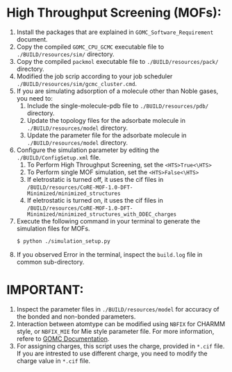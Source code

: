 # High Throughput Screening (MOFs):

1. Install the packages that are explained in `GOMC_Software_Requirement` document.
2. Copy the compiled `GOMC_CPU_GCMC` executable file to `./BUILD/resources/sim/` directory.
3. Copy the compiled `packmol` executable file to `./BUILD/resources/pack/` directory.
4. Modified the job scrip according to your job scheduler `./BUILD/resources/sim/gcmc_cluster.cmd`.
5. If you are simulating adsorption of a molecule other than Noble gases, you need to:
    1. Include the single-molecule-pdb file to `./BUILD/resources/pdb/` directory.
    2. Update the topology files for the adsorbate molecule in `./BUILD/resources/model` directory.
    3. Update the parameter file for the adsorbate molecule in `./BUILD/resources/model` directory.
6. Configure the simulation parameter by editing the `./BUILD/ConfigSetup.xml` file.
    1. To Perform High Throughput Screening, set the `<HTS>True<\HTS>`
    2. To Perform single MOF simulation, set the `<HTS>False<\HTS>`
    3. If eletrostatic is turned off, it uses the cif files in `/BUILD/resources/CoRE-MOF-1.0-DFT-Minimized/minimized_structures`
    4. If eletrostatic is turned on, it uses the cif files in `/BUILD/resources/CoRE-MOF-1.0-DFT-Minimized/minimized_structures_with_DDEC_charges` 
7. Execute the following command in your terminal to generate the simulation files for MOFs. 
   ```bash
   $ python ./simulation_setup.py
   ```
8. If you observed Error in the terminal, inspect the `build.log` file in common sub-directory.


# IMPORTANT:
1. Inspect the parameter files in `./BUILD/resources/model` for accuracy of the bonded and non-bonded parameters.
2. Interaction between atomtype can be modified using  `NBFIX` for CHARMM style, or `NBFIX_MIE` for Mie        style parameter file. For more information, refere to [GOMC Documentation]([http://gomc.eng.wayne.edu/manual/input_file.html#nbfix]).
3. For assigning charges, this script uses the charge, provided in `*.cif` file. If you are intrested to use       different charge, you need to modify the charge value in `*.cif` file.
